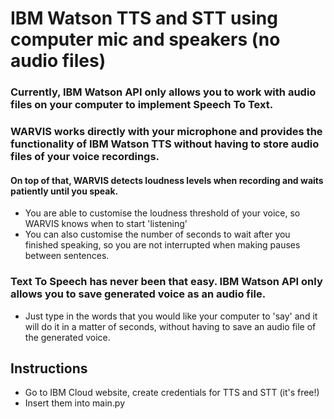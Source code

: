 # IBM Watson TTS and STT using computer mic and speakers (no audio files)

### Currently, IBM Watson API only allows you to work with audio files on your computer to implement Speech To Text.
### WARVIS works directly with your microphone and provides the functionality of IBM Watson TTS without having to store audio files of your voice recordings.
#### On top of that, WARVIS detects loudness levels when recording and waits patiently until you speak.

* You are able to customise the loudness threshold of your voice, so WARVIS knows when to start 'listening'
* You can also customise the number of seconds to wait after you finished speaking, so you are not interrupted when making pauses between sentences.

### Text To Speech has never been that easy. IBM Watson API only allows you to save generated voice as an audio file.

* Just type in the words that you would like your computer to 'say' and it will do it in a matter of seconds, without having to save an audio file of the generated voice.

## Instructions

* Go to IBM Cloud website, create credentials for TTS and STT (it's free!)
* Insert them into main.py

